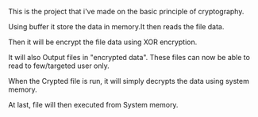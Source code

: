 This is the project that i've made on the basic principle of cryptography.

Using buffer it store the data in memory.It then reads the file data.

Then it will be encrypt the file data using XOR encryption.

It will also Output files in "encrypted data". These files can now be able to read to few/targeted user only.

When the Crypted file is run, it will simply decrypts the data using system memory.

At last, file will then executed from System memory.
